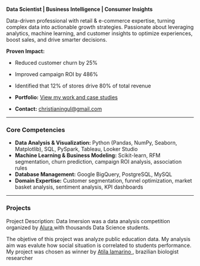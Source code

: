 **Data Scientist | Business Intelligence | Consumer Insights**

Data-driven professional with retail & e-commerce expertise, turning complex data into actionable growth strategies. Passionate about leveraging analytics, machine learning, and customer insights to optimize experiences, boost sales, and drive smarter decisions.

**Proven Impact:**
- Reduced customer churn by 25%
- Improved campaign ROI by 486% 
- Identified that 12% of stores drive 80% of total revenue

- **Portfolio:** [View my work and case studies](https://datascienceportfol.io/cingul)
- **Contact:** [christianingul@gmail.com](mailto:christianingul@gmail.com)

---

### Core Competencies

- **Data Analysis & Visualization:** Python (Pandas, NumPy, Seaborn, Matplotlib), SQL, PySpark, Tableau, Looker Studio
- **Machine Learning & Business Modeling:** Scikit-learn, RFM segmentation, churn prediction, campaign ROI analysis, association rules
- **Database Management:** Google BigQuery, PostgreSQL, MySQL
- **Domain Expertise:** Customer segmentation, funnel optimization, market basket analysis, sentiment analysis, KPI dashboards

---

### Projects

Project Description: Data Imersion was a data analysis competition organized by <a href=https://www.alura.com.br> Alura </a> with thousands Data Science students.

The objetive of this project was analyze public education data. My analysis aim was evalute how social situation is correlated to students performance.
 My project was chosen as winner by  <a href=https://pt.wikipedia.org/wiki/Atila_Iamarino> Atila Iamarino </a> , brazilian biologist researcher

